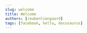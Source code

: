 ```yaml
---
slug: welcome
title: Welcome
authors: [reubenliengaard]
tags: [facebook, hello, docusaurus]
---
```



